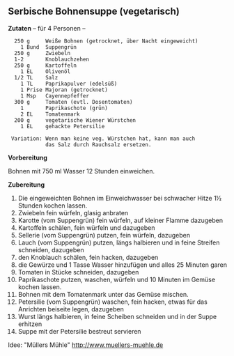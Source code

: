 Serbische Bohnensuppe (vegetarisch)
-----------------------------------

**Zutaten** – für 4 Personen –

```
  250 g     Weiße Bohnen (getrocknet, über Nacht eingeweicht)
    1 Bund  Suppengrün
  250 g     Zwiebeln
  1-2       Knoblauchzehen
  250 g     Kartoffeln
    1 EL    Olivenöl
  1/2 TL    Salz
    1 TL    Paprikapulver (edelsüß)
    1 Prise Majoran (getrocknet)
    1 Msp   Cayennepfeffer
  300 g     Tomaten (evtl. Dosentomaten)
    1       Paprikaschote (grün)
    2 EL    Tomatenmark
  200 g     vegetarische Wiener Würstchen
    1 EL    gehackte Petersilie

 Variation: Wenn man keine veg. Würstchen hat, kann man auch 
            das Salz durch Rauchsalz ersetzen.
```
 
**Vorbereitung**

Bohnen mit 750 ml Wasser 12 Stunden einweichen. 

**Zubereitung**

1. Die eingeweichten Bohnen im Einweichwasser bei schwacher Hitze 1½ Stunden kochen lassen.
1. Zwiebeln fein würfeln, glasig anbraten
1. Karotte (vom Suppengrün) fein würfeln, auf kleiner Flamme dazugeben 
1. Kartoffeln schälen, fein würfeln und dazugeben
1. Sellerie (vom Suppengrün) putzen, fein würfeln, dazugeben
1. Lauch (vom Suppengrün) putzen, längs halbieren und in feine Streifen schneiden, dazugeben
1. den Knoblauch schälen, fein hacken, dazugeben 
1. die Gewürze und 1 Tasse Wasser hinzufügen und alles 25 Minuten garen
1. Tomaten in Stücke schneiden, dazugeben
1. Paprikaschote putzen, waschen, würfeln und 10 Minuten im Gemüse kochen lassen.
1. Bohnen mit dem Tomatenmark unter das Gemüse mischen.
1. Petersilie (vom Suppengrün) waschen, fein hacken, etwas für das Anrichten beiseite legen, dazugeben 
1. Wurst längs halbieren, in feine Scheiben schneiden und in der Suppe erhitzen
1. Suppe mit der Petersilie bestreut servieren

Idee: "Müllers Mühle" http://www.muellers-muehle.de
